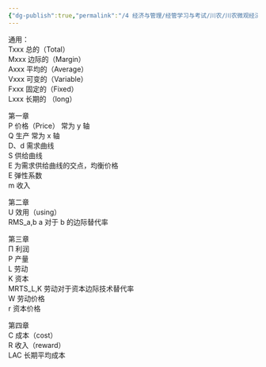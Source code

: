 ```yaml
---
{"dg-publish":true,"permalink":"/4 经济与管理/经管学习与考试/川农/川农微观经济学/经济学符号/","title":"经济学符号"}
---
```



通用：  
Txxx 总的（Total）  
Mxxx 边际的（Margin）  
Axxx 平均的（Average）  
Vxxx 可变的（Variable）  
Fxxx 固定的（Fixed）  
Lxxx 长期的 （long）

第一章  
P 价格（Price） 常为 y 轴  
Q 生产 常为 x 轴  
D、d 需求曲线  
S 供给曲线  
E 为需求供给曲线的交点，均衡价格  
E 弹性系数  
m 收入

第二章  
U 效用（using）  
RMS_a,b a 对于 b 的边际替代率

第三章  
Π 利润  
P 产量  
L 劳动  
K 资本  
MRTS_L,K 劳动对于资本边际技术替代率  
W 劳动价格  
r 资本价格

第四章  
C 成本（cost）  
R 收入（reward）  
LAC 长期平均成本